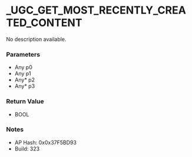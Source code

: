 # _UGC_GET_MOST_RECENTLY_CREATED_CONTENT

No description available.

### Parameters
* Any p0
* Any p1
* Any* p2
* Any* p3

### Return Value
* BOOL

### Notes
* AP Hash: 0x0x37F5BD93
* Build: 323

